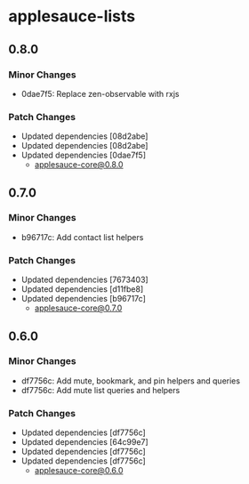 # applesauce-lists

## 0.8.0

### Minor Changes

- 0dae7f5: Replace zen-observable with rxjs

### Patch Changes

- Updated dependencies [08d2abe]
- Updated dependencies [08d2abe]
- Updated dependencies [0dae7f5]
  - applesauce-core@0.8.0

## 0.7.0

### Minor Changes

- b96717c: Add contact list helpers

### Patch Changes

- Updated dependencies [7673403]
- Updated dependencies [d11fbe8]
- Updated dependencies [b96717c]
  - applesauce-core@0.7.0

## 0.6.0

### Minor Changes

- df7756c: Add mute, bookmark, and pin helpers and queries
- df7756c: Add mute list queries and helpers

### Patch Changes

- Updated dependencies [df7756c]
- Updated dependencies [64c99e7]
- Updated dependencies [df7756c]
- Updated dependencies [df7756c]
  - applesauce-core@0.6.0
